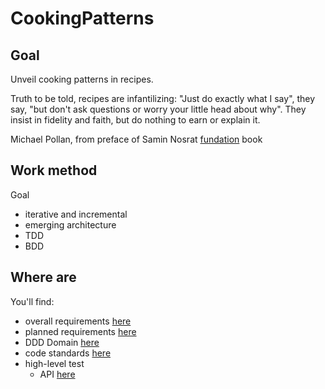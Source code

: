 # CookingPatterns

## Goal
Unveil cooking patterns in recipes.


Truth to be told, recipes are infantilizing:
"Just do exactly what I say", they say, "but don't ask questions or worry your little head about why".
They insist in fidelity and faith, but do nothing to earn or explain it.

Michael Pollan, from preface of Samin Nosrat [fundation](https://www.saltfatacidheat.com/) book

## Work method

Goal
* iterative and incremental
* emerging architecture
* TDD
* BDD

## Where are

You'll find:
* overall requirements [here](./spec/requirements.md)
* planned requirements [here](https://trello.com/b/zOsmrbvg/cooking-patterns)
* DDD Domain [here](./spec/glossary.md)
* code standards [here](./spec/standards.md)
* high-level test
  * API [here](./spec/api/api-description.yml)

